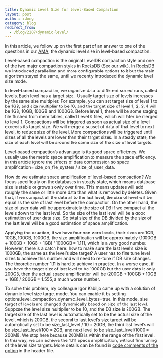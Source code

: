 ```yaml
---
title: Dynamic Level Size for Level-Based Compaction
layout: post
author: sdong
category: blog
redirect_from:
  - /blog/2207/dynamic-level/
---
```


In this article, we follow up on the first part of an answer to one of the questions in our [AMA](https://www.reddit.com/r/IAmA/comments/3de3cv/we_are_rocksdb_engineering_team_ask_us_anything/ct4a8tb), the dynamic level size in level-based compaction.

<!--truncate-->

Level-based compaction is the original LevelDB compaction style and one of the two major compaction styles in RocksDB (See [our wiki](https://github.com/facebook/rocksdb/wiki/RocksDB-Basics#multi-threaded-compactions)). In RocksDB we introduced parallelism and more configurable options to it but the main algorithm stayed the same, until we recently introduced the dynamic level size mode.


In level-based compaction, we organize data to different sorted runs, called levels. Each level has a target size.  Usually target size of levels increases by the same size multiplier. For example, you can set target size of level 1 to be 1GB, and size multiplier to be 10, and the target size of level 1, 2, 3, 4 will be 1GB, 10GB, 100GB and 1000GB. Before level 1, there will be some staging file flushed from mem tables, called Level 0 files, which will later be merged to level 1. Compactions will be triggered as soon as actual size of a level exceeds its target size. We will merge a subset of data of that level to next level, to reduce size of the level. More compactions will be triggered until sizes of all the levels are lower than their target sizes. In a steady state, the size of each level will be around the same size of the size of level targets.


Level-based compaction’s advantage is its good space efficiency. We usually use the metric space amplification to measure the space efficiency. In this article ignore the effects of data compression so space amplification= size_on_file_system / size_of_user_data.


How do we estimate space amplification of level-based compaction? We focus specifically on the databases in steady state, which means database size is stable or grows slowly over time. This means updates will add roughly the same or little more data than what is removed by deletes. Given that, if we compact all the data all to the last level, the size of level will be equal as the size of last level before the compaction. On the other hand, the size of user data will be approximately the size of DB if we compact all the levels down to the last level. So the size of the last level will be a good estimation of user data size. So total size of the DB divided by the size of the last level will be a good estimation of space amplification.


Applying the equation, if we have four non-zero levels, their sizes are 1GB, 10GB, 100GB, 1000GB, the size amplification will be approximately (1000GB + 100GB + 10GB + 1GB) / 1000GB = 1.111, which is a very good number. However, there is a catch here: how to make sure the last level’s size is 1000GB, the same as the level’s size target? A user has to fine tune level sizes to achieve this number and will need to re-tune if DB size changes. The theoretic number 1.11 is hard to achieve in practice. In a worse case, if you have the target size of last level to be 1000GB but the user data is only 200GB, then the actual space amplification will be (200GB + 100GB + 10GB + 1GB) / 200GB = 1.555, a much worse number.


To solve this problem, my colleague Igor Kabiljo came up with a solution of dynamic level size target mode. You can enable it by setting options.level_compaction_dynamic_level_bytes=true. In this mode, size target of levels are changed dynamically based on size of the last level. Suppose the level size multiplier to be 10, and the DB size is 200GB. The target size of the last level is automatically set to be the actual size of the level, which is 200GB, the second to last level’s size target will be automatically set to be size_last_level / 10 = 20GB, the third last level’s will be size_last_level/100 = 2GB, and next level to be size_last_level/1000 = 200MB. We stop here because 200MB is within the range of the first level. In this way, we can achieve the 1.111 space amplification, without fine tuning of the level size targets. More details can be found in [code comments of the option](https://github.com/facebook/rocksdb/blob/v3.11/include/rocksdb/options.h#L366-L423) in the header file.

